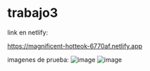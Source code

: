 # trabajo3
link en netlify:

https://magnificent-hotteok-6770af.netlify.app


imagenes de prueba:
![image](https://user-images.githubusercontent.com/111929587/190038509-9baae018-8b36-4426-a4f6-d82a188bef16.png)
![image](https://user-images.githubusercontent.com/111929587/190038807-c2a629ce-2250-4057-8646-4ed94de8c109.png)
